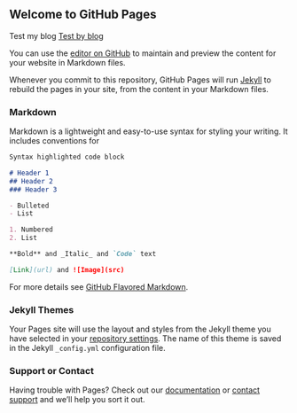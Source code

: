 ## Welcome to GitHub Pages

Test my blog
[Test by blog](https://github.com/xiaolitongxue666/xiaolitongxue.io/xiaolitongxue.io/2020_01_28_test_blog_subindex_artical.md)

You can use the [editor on GitHub](https://github.com/xiaolitongxue666/xiaolitongxue.io/edit/master/README.md) to maintain and preview the content for your website in Markdown files.

Whenever you commit to this repository,  GitHub Pages will run [Jekyll](https://jekyllrb.com/) to rebuild the pages in your site, from the content in your Markdown files.

### Markdown

Markdown is a lightweight and easy-to-use syntax for styling your writing. It includes conventions for

```markdown
Syntax highlighted code block

# Header 1
## Header 2
### Header 3

- Bulleted
- List

1. Numbered
2. List

**Bold** and _Italic_ and `Code` text

[Link](url) and ![Image](src)
```

For more details see [GitHub Flavored Markdown](https://guides.github.com/features/mastering-markdown/).

### Jekyll Themes

Your Pages site will use the layout and styles from the Jekyll theme you have selected in your [repository settings](https://github.com/xiaolitongxue666/xiaolitongxue.io/settings). The name of this theme is saved in the Jekyll `_config.yml` configuration file.

### Support or Contact

Having trouble with Pages? Check out our [documentation](https://help.github.com/categories/github-pages-basics/) or [contact support](https://github.com/contact) and we’ll help you sort it out.

